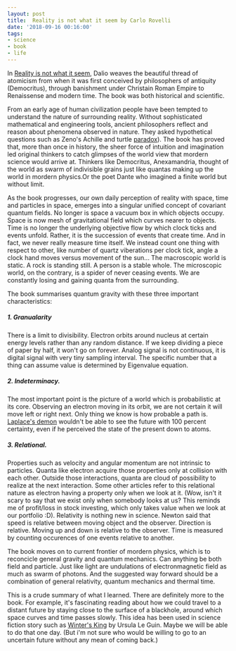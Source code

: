 ```yaml
---
layout: post
title:  Reality is not what it seem by Carlo Rovelli
date: '2018-09-16 00:16:00'
tags:
- science
- book
- life
---
```


In [Reality is not what it seem](https://www.amazon.com/Reality-Not-What-Seems-Journey/dp/0735213925), Dalio weaves the beautiful thread of atomicism from when it was first conceived by philosophers of antiquity (Democritus), through banishment under Christain Roman Empire to Renaissense and modern time. The book was both historical and scientific.  

From an early age of human civilization people have been tempted to understand the nature of surrounding reality. Without sophisticated mathematical and engineering tools, ancient philosophers reflect and reason about phenomena observed in nature. They asked hypothetical questions such as Zeno's Achille and turtle [paradox](https://en.wikipedia.org/wiki/Zeno%27s_paradoxes)). The book has proved that, more than once in history, the sheer force of intuition and imagination led original thinkers to catch glimpses of the world view that mordern science would arrive at. Thinkers like Democritus, Anexamandria, thought of the world as swarm of indivisible grains just like quantas making up the world in mordern physics.Or the poet Dante who imagined a finite world but without limit. 

As the book progresses, our own daily perception of reality with space, time and particles in space, emerges into a singular unified concept of covariant quantum fields. No longer is space a vacuum box in which objects occupy. Space is now mesh of gravitational field which curves nearer to objects. Time is no longer the underlying objective flow by which clock ticks and events unfold. Rather, it is the succession of events that create time. And in fact, we never really measure time itself. We instead count one thing with respect to other, like number of quartz viberations per clock tick, angle a clock hand moves versus movement of the sun... The macroscopic world is static. A rock is standing still. A person is a stable whole. The microscopic world, on the contrary, is a spider of never ceasing events. We are constantly losing and gaining quanta from the surrounding. 

The book summarises quantum gravity with these three important characteristics:

##### 1. Granualarity

There is a limit to divisibility. Electron orbits around nucleus at certain energy levels rather than any random distance. If we keep dividing a piece of paper by half, it won't go on forever. Analog signal is not continuous, it is digital signal with very tiny sampling interval. The specific number that a thing can assume value is determined by Eigenvalue equation.

##### 2. Indeterminacy.

The most important point is the picture of a world which is probabilistic at its core. Observing an electron moving in its orbit, we are not certain it will move left or right next. Only thing we know is how probable a path is. [Laplace's demon](https://en.wikipedia.org/wiki/Laplace%27s_demon) wouldn't be able to see the future with 100 percent certainty, even if he perceived the state of the present down to atoms.

##### 3. Relational.

Properties such as velocity and angular momentum are not intrinsic to particles. Quanta like electron acquire those properties only at collision with each other. Outside those interactions, quanta are cloud of possibility to realize at the next interaction. Some other articles refer to this relational nature as electron having a property only when we look at it. (Wow, isn't it scary to say that we exist only when somebody looks at us? This reminds me of profit/loss in stock investing, which only takes value when we look at our portfolio :D). Relativity is nothing new in science. Newton said that speed is relative between moving object and the observer. Direction is relative. Moving up and down is relative to the observer. Time is measured by counting occurences of one events relative to another.

The book moves on to current frontier of mordern physics, which is to reconcicle general gravity and quantum mechanics. Can anything be both field and particle. Just like light are undulations of electronmagnetic field as much as swarm of photons. And the suggested way forward should be a combination of general relativity, quantum mechanics and thermal time.

This is a crude summary of what I learned. There are definitely more to the book. For example, it's fascinating reading about how we could travel to a distant future by staying close to the surface of a blackhole, around which space curves and time passes slowly. This idea has been used in science fiction story such as [Winter's King](https://en.wikipedia.org/wiki/Winter%27s_King) by Ursula Le Guin. Maybe we will be able to do that one day. (But i'm not sure who would be willing to go to an uncertain future without any mean of coming back.) 
